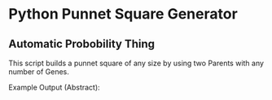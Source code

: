 # Python Punnet Square Generator
## Automatic Probobility Thing

This script builds a punnet square of any size by using two Parents with any number of Genes.

Example Output (Abstract):
